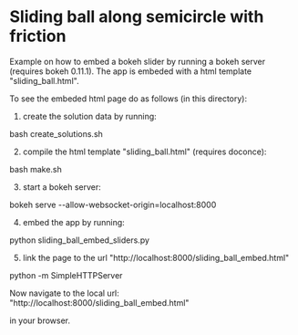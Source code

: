 # Sliding ball along semicircle with friction

Example on how to embed a bokeh slider by running a bokeh server (requires bokeh 0.11.1).
The app is embeded with a html template "sliding_ball.html".

To see the embeded html page do as follows (in this directory):

1) create the solution data by running:

bash create_solutions.sh

2) compile the html template "sliding_ball.html" (requires doconce):

bash make.sh

3) start a bokeh server:

bokeh serve --allow-websocket-origin=localhost:8000

4) embed the app by running:

python sliding_ball_embed_sliders.py

5) link the page to the url "http://localhost:8000/sliding_ball_embed.html"

python -m SimpleHTTPServer

Now navigate to the local url: "http://localhost:8000/sliding_ball_embed.html"

in your browser.



